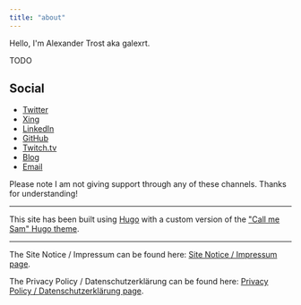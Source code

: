 ```yaml
---
title: "about"
---
```


Hello, I'm Alexander Trost aka galexrt.

TODO

## Social

* [Twitter](https://twitter.com/galexrt)
* [Xing](https://www.xing.com/profile/Alexander_Trost18/cv)
* [LinkedIn](https://www.linkedin.com/in/alexander-trost/)
* [GitHub](https://github.com/galexrt)
* [Twitch.tv](https://twitch.tv/galexrt)
* [Blog](https://edenmal.moe/)
* [Email](mailto:galexrt@googlemail.com)

Please note I am not giving support through any of these channels. Thanks for understanding!

***

This site has been built using [Hugo](https://gohugo.io/) with a custom version of the ["Call me Sam" Hugo theme](https://github.com/victoriadrake/hugo-theme-sam).

***

The Site Notice / Impressum can be found here: [Site Notice / Impressum page](/site-notice/).

The Privacy Policy / Datenschutz­erklärung can be found here: [Privacy Policy / Datenschutz­erklärung page](/privacy-policy/).
